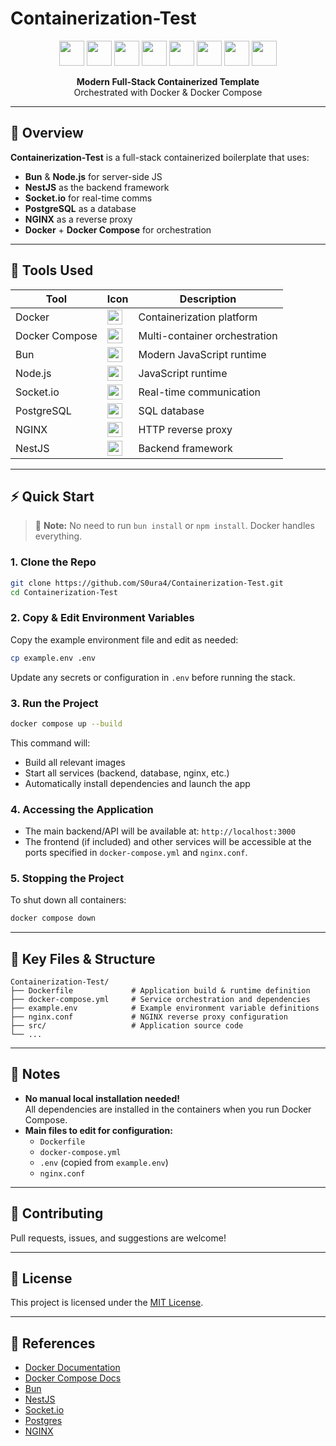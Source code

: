 # Containerization-Test

<p align="center">
  <img src="https://cdn.jsdelivr.net/gh/devicons/devicon/icons/docker/docker-original.svg" width="40"/>
  <img src="https://cdn.jsdelivr.net/gh/devicons/devicon/icons/docker/docker-original-wordmark.svg" width="40"/>
  <img src="https://cdn.jsdelivr.net/gh/devicons/devicon/icons/bun/bun-original.svg" width="40"/>
  <img src="https://cdn.jsdelivr.net/gh/devicons/devicon/icons/nodejs/nodejs-original.svg" width="40"/>
  <img src="https://cdn.simpleicons.org/socketdotio/010101/white" width="40"/>
  <img src="https://cdn.jsdelivr.net/gh/devicons/devicon/icons/postgresql/postgresql-original.svg" width="40"/>
  <img src="https://cdn.jsdelivr.net/gh/devicons/devicon/icons/nginx/nginx-original.svg" width="40"/>
  <img src="https://nestjs.com/img/logo-small.svg" width="40"/>
</p>

<p align="center">
  <b>Modern Full-Stack Containerized Template</b><br/>
  Orchestrated with Docker & Docker Compose
</p>

---

## 🚀 Overview

**Containerization-Test** is a full-stack containerized boilerplate that uses:

- **Bun** & **Node.js** for server-side JS
- **NestJS** as the backend framework
- **Socket.io** for real-time comms
- **PostgreSQL** as a database
- **NGINX** as a reverse proxy
- **Docker** + **Docker Compose** for orchestration

---

## 🧰 Tools Used

| Tool             | Icon                                                                 | Description                    |
|------------------|----------------------------------------------------------------------|--------------------------------|
| Docker           | <img src="https://cdn.jsdelivr.net/gh/devicons/devicon/icons/docker/docker-original.svg" width="24"/> | Containerization platform      |
| Docker Compose   | <img src="https://cdn.jsdelivr.net/gh/devicons/devicon/icons/docker/docker-original-wordmark.svg" width="24"/> | Multi-container orchestration |
| Bun              | <img src="https://cdn.jsdelivr.net/gh/devicons/devicon/icons/bun/bun-original.svg" width="24"/> | Modern JavaScript runtime      |
| Node.js          | <img src="https://cdn.jsdelivr.net/gh/devicons/devicon/icons/nodejs/nodejs-original.svg" width="24"/> | JavaScript runtime             |
| Socket.io        | <img src="https://cdn.simpleicons.org/socketdotio/010101/white" width="24"/> | Real-time communication       |
| PostgreSQL       | <img src="https://cdn.jsdelivr.net/gh/devicons/devicon/icons/postgresql/postgresql-original.svg" width="24"/> | SQL database                   |
| NGINX            | <img src="https://cdn.jsdelivr.net/gh/devicons/devicon/icons/nginx/nginx-original.svg" width="24"/> | HTTP reverse proxy             |
| NestJS           | <img src="https://nestjs.com/img/logo-small.svg" width="24"/>        | Backend framework              |

---

## ⚡ Quick Start

> 📝 **Note:** No need to run `bun install` or `npm install`. Docker handles everything.

### 1. Clone the Repo

```bash
git clone https://github.com/S0ura4/Containerization-Test.git
cd Containerization-Test

```

### 2. Copy & Edit Environment Variables

Copy the example environment file and edit as needed:
```bash
cp example.env .env
```
Update any secrets or configuration in `.env` before running the stack.

### 3. Run the Project

```bash
docker compose up --build
```
This command will:
- Build all relevant images
- Start all services (backend, database, nginx, etc.)
- Automatically install dependencies and launch the app

### 4. Accessing the Application

- The main backend/API will be available at: `http://localhost:3000`
- The frontend (if included) and other services will be accessible at the ports specified in `docker-compose.yml` and `nginx.conf`.

### 5. Stopping the Project

To shut down all containers:
```bash
docker compose down
```

---

## 📁 Key Files & Structure

```text
Containerization-Test/
├── Dockerfile             # Application build & runtime definition
├── docker-compose.yml     # Service orchestration and dependencies
├── example.env            # Example environment variable definitions
├── nginx.conf             # NGINX reverse proxy configuration
├── src/                   # Application source code
└── ...
```

---

## 📝 Notes

- **No manual local installation needed!**  
  All dependencies are installed in the containers when you run Docker Compose.
- **Main files to edit for configuration:**  
  - `Dockerfile`
  - `docker-compose.yml`
  - `.env` (copied from `example.env`)
  - `nginx.conf`

---

## 🤝 Contributing

Pull requests, issues, and suggestions are welcome!

---

## 📄 License

This project is licensed under the [MIT License](LICENSE).

---

## 🔗 References

- [Docker Documentation](https://docs.docker.com/)
- [Docker Compose Docs](https://docs.docker.com/compose/)
- [Bun](https://bun.sh/)
- [NestJS](https://nestjs.com/)
- [Socket.io](https://socket.io/)
- [Postgres](https://www.postgresql.org/)
- [NGINX](https://nginx.org/)
